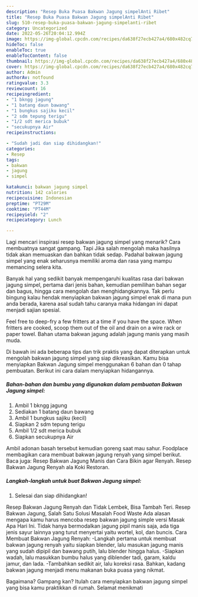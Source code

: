 ```yaml
---
description: "Resep Buka Puasa Bakwan Jagung simpelAnti Ribet"
title: "Resep Buka Puasa Bakwan Jagung simpelAnti Ribet"
slug: 510-resep-buka-puasa-bakwan-jagung-simpelanti-ribet
category: Uncategorized
date: 2022-05-26T20:04:12.994Z
image: https://img-global.cpcdn.com/recipes/da638f27ecb427a4/680x482cq70/bakwan-jagung-simpel-foto-resep-utama.jpg
hideToc: false
enableToc: true
enableTocContent: false
thumbnail: https://img-global.cpcdn.com/recipes/da638f27ecb427a4/680x482cq70/bakwan-jagung-simpel-foto-resep-utama.jpg
cover: https://img-global.cpcdn.com/recipes/da638f27ecb427a4/680x482cq70/bakwan-jagung-simpel-foto-resep-utama.jpg
author: Admin
authorAv: notfound
ratingvalue: 3.3
reviewcount: 16
recipeingredient:
- "1 bkngg jagung"
- "1 batang daun bawang"
- "1 bungkus sajiku kecil"
- "2 sdm tepung terigu"
- "1/2 sdt merica bubuk"
- "secukupnya Air"
recipeinstructions:

- "Sudah jadi dan siap dihidangkan!"
categories:
- Resep
tags:
- bakwan
- jagung
- simpel

katakunci: bakwan jagung simpel 
nutrition: 142 calories
recipecuisine: Indonesian
preptime: "PT29M"
cooktime: "PT44M"
recipeyield: "2"
recipecategory: Lunch

---
```



Lagi mencari inspirasi resep bakwan jagung simpel yang menarik? Cara membuatnya sangat gampang. Tapi Jika salah mengolah maka hasilnya tidak akan memuaskan dan bahkan tidak sedap. Padahal bakwan jagung simpel yang enak seharusnya memiliki aroma dan rasa yang mampu memancing selera kita.


Banyak hal yang sedikit banyak mempengaruhi kualitas rasa dari bakwan jagung simpel, pertama dari jenis bahan, kemudian pemilihan bahan segar dan bagus, hingga cara mengolah dan menghidangkannya. Tak perlu bingung kalau hendak menyiapkan bakwan jagung simpel enak di mana pun anda berada, karena asal sudah tahu caranya maka hidangan ini dapat menjadi sajian spesial.

Feel free to deep-fry a few fritters at a time if you have the space. When fritters are cooked, scoop them out of the oil and drain on a wire rack or paper towel. Bahan utama bakwan jagung adalah jagung manis yang masih muda.


Di bawah ini ada beberapa tips dan trik praktis yang dapat diterapkan untuk mengolah bakwan jagung simpel yang siap dikreasikan. Kamu bisa menyiapkan Bakwan Jagung simpel menggunakan 6 bahan dan 0 tahap pembuatan. Berikut ini cara dalam menyiapkan hidangannya.

<!--inarticleads1-->

##### Bahan-bahan dan bumbu yang digunakan dalam pembuatan Bakwan Jagung simpel:

1. Ambil 1 bkngg jagung
1. Sediakan 1 batang daun bawang
1. Ambil 1 bungkus sajiku (kecil)
1. Siapkan 2 sdm tepung terigu
1. Ambil 1/2 sdt merica bubuk
1. Siapkan secukupnya Air


Ambil adonan basah tersebut kemudian goreng saat mau sahur. Foodplace membagikan cara membuat bakwan jagung renyah yang simpel berikut. Baca juga: Resep Bakwan Jagung Manis dan Cara Bikin agar Renyah. Resep Bakwan Jagung Renyah ala Koki Restoran. 

<!--inarticleads2-->

##### Langkah-langkah untuk buat Bakwan Jagung simpel:


1. Selesai dan siap dihidangkan!

Resep Bakwan Jagung Renyah dan Tidak Lembek, Bisa Tambah Teri. Resep Bakwan Jagung, Salah Satu Solusi Masalah Food Waste Ada alasan mengapa kamu harus mencoba resep bakwan jagung simple versi Masak Apa Hari Ini. Tidak hanya bermodalkan jagung pipil manis saja, ada tiga jenis sayur lainnya yang turut menyertai yaitu wortel, kol, dan buncis. Cara Membuat Bakwan Jagung Renyah: -Langkah pertama untuk membuat bakwan jagung renyah yaitu siapkan blender, lalu masukan jagung manis yang sudah dipipil dan bawang putih, lalu blender hingga halus. -Siapkan wadah, lalu masukkan bumbu halus yang diblender tadi, garam, kaldu jamur, dan lada. -Tambahkan sedikit air, lalu koreksi rasa. Bahkan, kadang bakwan jagung menjadi menu makanan buka puasa yang nikmat. 

Bagaimana? Gampang kan? Itulah cara menyiapkan bakwan jagung simpel yang bisa kamu praktikkan di rumah. Selamat menikmati
